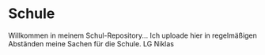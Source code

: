 # Schule

Willkommen in meinem Schul-Repository...
Ich uploade hier in regelmäßigen Abständen meine Sachen für die Schule.
LG Niklas

